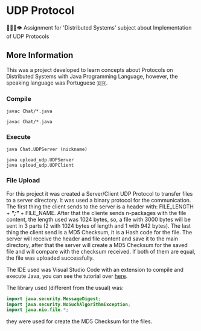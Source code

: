 # UDP Protocol
👨🏽‍💻👁 Assignment for 'Distributed Systems' subject about Implementation of UDP Protocols

## More Information
This was a project developed to learn concepts about Protocols on Distributed Systems with Java Programming Language, however, the speaking language was Portuguese 🇧🇷.

### Compile
```Chat
javac Chat/*.java
```
```File Upload
javac Chat/*.java
```

### Execute
```Chat
java Chat.UDPServer (nickname)
```
```File Upload
java upload_udp.UDPServer
java upload_udp.UDPClient 
```

### File Upload
For this project it was created a Server/Client UDP Protocol to transfer files to a server directory. It was used a binary protocol for the communication. The first thing the client sends to the server is a header with: FILE_LENGTH + ***";"*** + FILE_NAME. After that the cliente sends n-packages with the file content, the length used was 1024 bytes, so, a file with 3000 bytes will be sent in 3 parts (2 with 1024 bytes of length and 1 with 942 bytes). The last thing the client send is a MD5 Checksum, it is a Hash code for the file. The server will receive the header and file content and save it to the main directory, after that the server will create a MD5 Checksum for the saved file and will compare with the checksum received. If both of them are equal, the file was uploaded successfully.

 The IDE used was Visual Studio Code with an extension to compile and execute Java, you can see the tutorial over [here](https://code.visualstudio.com/docs/languages/java).

The library used (different from the usual) was:
```java
import java.security.MessageDigest;
import java.security.NoSuchAlgorithmException;
import java.nio.file.*;
```

they were used for create the MD5 Checksum for the files.


